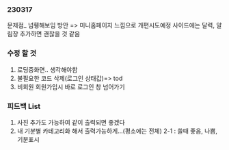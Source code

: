 ### 230317

문제점\_ 넘휑해보임
방안 => 미니홈페이지 느낌으로 개편시도예정
사이드에는 달력, 알림장 추가하면 괜찮을 것 같음

### 수정 할 것

1. 로딩중화면.. 생각해야함
2. 불필요한 코드 삭제(로그인 상태값)=> tod
3. 비회원 회원가입시 바로 로그인 창 넘어가기

### 피드백 List

1. 사진 추가도 가능하여 같이 출력되면 좋겠다
2. 내 기분별 카테고리화 해서 출력가능하게...(평소에는 전체)
   2-1 : 쓸때 좋음, 나쁨, 기분표시
